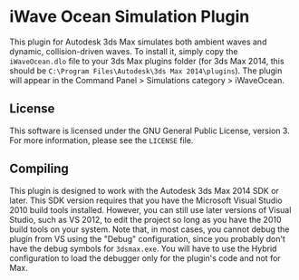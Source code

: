 iWave Ocean Simulation Plugin
=============================

This plugin for Autodesk 3ds Max simulates both ambient waves and dynamic, collision-driven waves.
To install it, simply copy the `iWaveOcean.dlo` file to your 3ds Max plugins folder (for 3ds Max 2014, this should be `C:\Program Files\Autodesk\3ds Max 2014\plugins`).
The plugin will appear in the Command Panel > Simulations category > iWaveOcean.

License
-------
This software is licensed under the GNU General Public License, version 3.
For more information, please see the `LICENSE` file.

Compiling
---------
This plugin is designed to work with the Autodesk 3ds Max 2014 SDK or later.
This SDK version requires that you have the Microsoft Visual Studio 2010 build tools installed.
However, you can still use later versions of Visual Studio, such as VS 2012, to edit the project so long as you have the 2010 build tools on your system.
Note that, in most cases, you cannot debug the plugin from VS using the "Debug" configuration, since you probably don't have the debug symbols for `3dsmax.exe`.
You will have to use the Hybrid configuration to load the debugger only for the plugin's code and not for Max.

